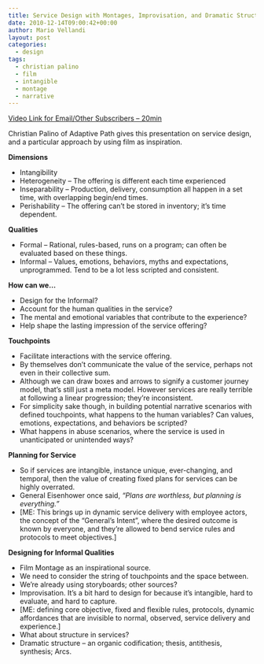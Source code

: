 ```yaml
---
title: Service Design with Montages, Improvisation, and Dramatic Structure
date: 2010-12-14T09:00:42+00:00
author: Mario Vellandi
layout: post
categories:
  - design
tags:
  - christian palino
  - film
  - intangible
  - montage
  - narrative
---
```

[Video Link for Email/Other Subscribers &#8211; 20min](http://vimeo.com/15235597)

Christian Palino of Adaptive Path gives this presentation on service design, and a particular approach by using film as inspiration.

__Dimensions__

  * Intangibility
  * Heterogeneity &#8211; The offering is different each time experienced
  * Inseparability &#8211; Production, delivery, consumption all happen in a set time, with overlapping begin/end times.
  * Perishability &#8211; The offering can&#8217;t be stored in inventory; it&#8217;s time dependent.

__Qualities__

  * Formal &#8211; Rational, rules-based, runs on a program; can often be evaluated based on these things.
  * Informal &#8211; Values, emotions, behaviors, myths and expectations, unprogrammed. Tend to be a lot less scripted and consistent.

__How can we&#8230;__

  * Design for the Informal?
  * Account for the human qualities in the service?
  * The mental and emotional variables that contribute to the experience?
  * Help shape the lasting impression of the service offering?

__Touchpoints__

  * Facilitate interactions with the service offering.
  * By themselves don&#8217;t communicate the value of the service, perhaps not even in their collective sum.
  * Although we can draw boxes and arrows to signify a customer journey model, that&#8217;s still just a meta model. However services are really terrible at following a linear progression; they&#8217;re inconsistent.
  * For simplicity sake though, in building potential narrative scenarios with defined touchpoints, what happens to the human variables? Can values, emotions, expectations, and behaviors be scripted?
  * What happens in abuse scenarios, where the service is used in unanticipated or unintended ways?

__Planning for Service__

  * So if services are intangible, instance unique, ever-changing, and temporal, then the value of creating fixed plans for services can be highly overrated.
  * General Eisenhower once said, *&#8220;Plans are worthless, but planning is everything.&#8221;*
  * [ME: This brings up in dynamic service delivery with employee actors, the concept of the &#8220;General&#8217;s Intent&#8221;, where the desired outcome is known by everyone, and they&#8217;re allowed to bend service rules and protocols to meet objectives.]

__Designing for Informal Qualities__

  * Film Montage as an inspirational source.
  * We need to consider the string of touchpoints and the space between.
  * We&#8217;re already using storyboards; other sources?
  * Improvisation. It&#8217;s a bit hard to design for because it&#8217;s intangible, hard to evaluate, and hard to capture.
  * [ME: defining core objective, fixed and flexible rules, protocols, dynamic affordances that are invisible to normal, observed, service delivery and experience.]
  * What about structure in services?
  * Dramatic structure &#8211; an organic codification; thesis, antithesis, synthesis; Arcs.
